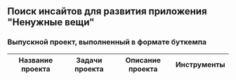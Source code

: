 <h2 align="left">Поиск инсайтов для развития приложения "Ненужные вещи"<br />
<h3 align="left">Выпускной проект, выполненный в формате буткемпа </h3>

| Название проекта      |Задачи проекта   |Описание проекта      |Инструменты    |
|-------------        |-------------    | -------------        | -------------          | 
